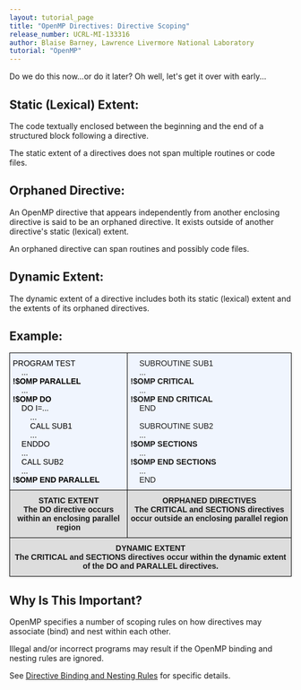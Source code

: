 ```yaml
---
layout: tutorial_page
title: "OpenMP Directives: Directive Scoping"
release_number: UCRL-MI-133316
author: Blaise Barney, Lawrence Livermore National Laboratory
tutorial: "OpenMP"
---
```


Do we do this now...or do it later? Oh well, let's get it over with early...

## Static (Lexical) Extent:

The code textually enclosed between the beginning and the end of a structured block following a directive.

The static extent of a directives does not span multiple routines or code files.

## Orphaned Directive:

An OpenMP directive that appears independently from another enclosing directive is said to be an orphaned directive. It exists outside of another directive's static (lexical) extent.

An orphaned directive can span routines and possibly code files.

## Dynamic Extent:

The dynamic extent of a directive includes both its static (lexical) extent and the extents of its orphaned directives.

## Example:

<style type="text/css">
.tg  {border-collapse:collapse;border-spacing:0;}
.tg td{border-color:black;border-style:solid;border-width:1px;font-family:Arial, sans-serif;font-size:14px;
  overflow:hidden;padding:10px 5px;word-break:normal;}
.tg th{border-color:black;border-style:solid;border-width:1px;font-family:Arial, sans-serif;font-size:14px;
  font-weight:normal;overflow:hidden;padding:10px 5px;word-break:normal;}
.tg .tg-dydl{background-color:#DDD;font-weight:bold;text-align:center;vertical-align:top}
.tg .tg-liws{background-color:#F0F5FE;text-align:left;vertical-align:top}
.tg .tg-b6y0{background-color:#F0F5FE;color:#000000;text-align:left;vertical-align:top}
</style>
<table class="tg">
<thead>
  <tr>
    <th class="tg-b6y0">     PROGRAM TEST       <br>&nbsp;&nbsp;&nbsp;&nbsp;... <br><b>!$OMP PARALLEL</b>       <br>&nbsp;&nbsp;&nbsp;&nbsp;... <br><b>!$OMP DO</b>       <br>&nbsp;&nbsp;&nbsp;&nbsp;DO I=...       <br>&nbsp;&nbsp;&nbsp;&nbsp;&nbsp;&nbsp;&nbsp;&nbsp;...       <br>&nbsp;&nbsp;&nbsp;&nbsp;&nbsp;&nbsp;&nbsp;&nbsp;CALL SUB1       <br>&nbsp;&nbsp;&nbsp;&nbsp;&nbsp;&nbsp;&nbsp;&nbsp;...       <br>    &nbsp;&nbsp;&nbsp;&nbsp;ENDDO       <br>&nbsp;&nbsp;&nbsp;&nbsp;...       <br>&nbsp;&nbsp;&nbsp;&nbsp;CALL SUB2       <br>&nbsp;&nbsp;&nbsp;&nbsp;... <br><b>!$OMP END PARALLEL</b> </th>
    <th class="tg-liws">&nbsp;&nbsp;&nbsp;&nbsp;SUBROUTINE SUB1<br>&nbsp;&nbsp;&nbsp;&nbsp;... <br><b>!$OMP CRITICAL</b><br>&nbsp;&nbsp;&nbsp;&nbsp;... <br><b>!$OMP END CRITICAL</b><br>&nbsp;&nbsp;&nbsp;&nbsp;END<br><br>&nbsp;&nbsp;&nbsp;&nbsp;SUBROUTINE SUB2<br>  &nbsp;&nbsp;&nbsp;&nbsp;... <br><b>!$OMP SECTIONS</b><br> &nbsp;&nbsp;&nbsp;&nbsp;... <br><b>!$OMP END SECTIONS</b><br> &nbsp;&nbsp;&nbsp;&nbsp;... <br>&nbsp;&nbsp;&nbsp;&nbsp;END <br></th>
  </tr>
</thead>
<tbody>
  <tr>
    <td class="tg-dydl"><span style="font-weight:bold;font-style:normal">STATIC EXTENT</span> <br>The DO directive occurs within an enclosing parallel region</td>
    <td class="tg-dydl"><span style="font-weight:bold;font-style:normal">ORPHANED DIRECTIVES</span> <br>The CRITICAL and SECTIONS directives occur outside an enclosing parallel region</td>
  </tr>
  <tr>
    <td class="tg-dydl" colspan="2"><span style="font-weight:bold;font-style:normal">DYNAMIC EXTENT</span> <br>The CRITICAL and SECTIONS directives occur within the dynamic extent of the DO and PARALLEL directives.</td>
  </tr>
</tbody>
</table>

## Why Is This Important?

OpenMP specifies a number of scoping rules on how directives may associate (bind) and nest within each other.

Illegal and/or incorrect programs may result if the OpenMP binding and nesting rules are ignored.

See [Directive Binding and Nesting Rules](directive_binding_and_nesting.md) for specific details.